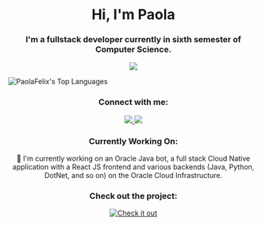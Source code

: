 
<h1 align="center">Hi, I'm Paola</h1>

<h3 align="center">I'm a fullstack developer currently in sixth semester of Computer Science.</h3>


<p align="center">
    <img src="https://skillicons.dev/icons?i=javascript,python,cpp,github,docker,figma,html,css,java,mysql,nodejs,postman,react,npm,selenium,spring,xd" />
</p>


![PaolaFelix's Top Languages](https://github-readme-stats.vercel.app/api/top-langs/?username=PaolaFelix&theme=tokyonight&show_icons=true&hide_border=true&layout=compact)

<h3 align="center">Connect with me:</h3>

<p align="center">
    <a href="www.linkedin.com/in/paolafelixtorres">
        <img src="https://skillicons.dev/icons?i=linkedin" />
    </a>
    <a href="mailto:pfelixtorres@gmail.com">
        <img src="https://skillicons.dev/icons?i=gmail" />
    </a>

</p>

<h3 align="center">Currently Working On:</h3>

<p align="center">🤖 I'm currently working on an Oracle Java bot, a full stack Cloud Native application with a React JS frontend and various backends (Java, Python, DotNet, and so on) on the Oracle Cloud Infrastructure.</p>

<h3 align="center">Check out the project:</h3>

<p align="center">
    <a href="https://github.com/BoJavs-svg/OracleJavaBot25">
        <img src="https://img.shields.io/badge/Repository-Check it out-blueviolet?style=for-the-badge" alt="Check it out" />
    </a>
</p>
<!--
**PaolaFelix/PaolaFelix** is a ✨ _special_ ✨ repository because its `README.md` (this file) appears on your GitHub profile.

Here are some ideas to get you started:

- 🔭 I’m currently working on ...
- 🌱 I’m currently learning ...
- 👯 I’m looking to collaborate on ...
- 🤔 I’m looking for help with ...
- 💬 Ask me about ...
- 📫 How to reach me: ...
- 😄 Pronouns: ...
- ⚡ Fun fact: ...
-->
